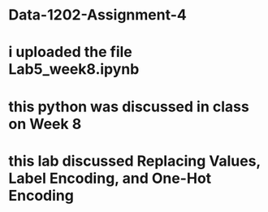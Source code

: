 # Data-1202-Assignment-4
# i uploaded the file Lab5_week8.ipynb
# this python was discussed in class on Week 8
# this lab discussed Replacing Values, Label Encoding, and One-Hot Encoding
